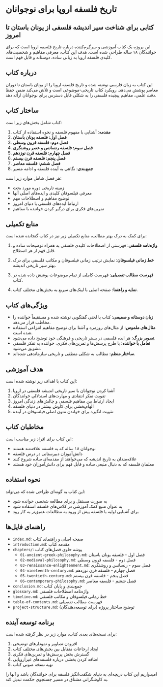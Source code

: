 # تاریخ فلسفه اروپا برای نوجوانان
## کتابی برای شناخت سیر اندیشه فلسفی از یونان باستان تا امروز

این پروژه یک کتاب آموزشی و سرگرم‌کننده درباره تاریخ فلسفه اروپا است که برای خوانندگان ۱۸ ساله طراحی شده است. هدف این کتاب، معرفی مفاهیم و شخصیت‌های کلیدی فلسفه اروپا به زبانی ساده، دوستانه و قابل فهم است.

## درباره کتاب

این کتاب به زبان فارسی نوشته شده و تاریخ فلسفه اروپا را از یونان باستان تا دوران معاصر پوشش می‌دهد. رویکرد کتاب تاریخی-موضوعی است و تلاش می‌کند ضمن حفظ دقت علمی، مفاهیم پیچیده فلسفی را به شکلی قابل دسترس برای نوجوانان ارائه دهد.

## ساختار کتاب

کتاب شامل بخش‌های زیر است:
1. **مقدمه**: آشنایی با مفهوم فلسفه و نحوه استفاده از کتاب
2. **فصل اول: فلسفه یونان باستان**
3. **فصل دوم: فلسفه قرون وسطی**
4. **فصل سوم: فلسفه رنسانس و عصر روشنگری**
5. **فصل چهارم: فلسفه قرن نوزدهم**
6. **فصل پنجم: فلسفه قرن بیستم**
7. **فصل ششم: فلسفه معاصر**
8. **جمع‌بندی**: نگاهی به آینده فلسفه و ادامه مسیر

هر فصل شامل موارد زیر است:
- زمینه تاریخی دوره مورد بحث
- معرفی فیلسوفان کلیدی و ایده‌های اصلی آنها
- توضیح مفاهیم و اصطلاحات مهم
- ارتباط ایده‌های فلسفی با دنیای امروز
- تمرین‌های فکری برای درگیر کردن خواننده با مفاهیم

## منابع تکمیلی

برای کمک به درک بهتر مطالب، منابع تکمیلی زیر نیز در کتاب گنجانده شده است:

1. **واژه‌نامه فلسفی**: فهرستی از اصطلاحات کلیدی فلسفی به همراه توضیحات ساده و قابل فهم از هر اصطلاح.

2. **خط زمانی فیلسوفان**: نمایش ترتیب زمانی فیلسوفان و مکاتب فلسفی برای درک بهتر سیر تاریخی اندیشه.

3. **فهرست مطالب تفصیلی**: فهرست کاملی از تمام موضوعات پوشش داده شده در کتاب.

4. **نمایه و راهنما**: صفحه اصلی با لینک‌های سریع به بخش‌های مختلف کتاب.

## ویژگی‌های کتاب

- **زبان دوستانه و صمیمی**: کتاب با لحنی گفتگویی نوشته شده و مستقیماً خواننده را مخاطب قرار می‌دهد.
- **مثال‌های ملموس**: از مثال‌های روزمره و آشنا برای توضیح مفاهیم انتزاعی استفاده شده است.
- **تصویر بزرگ**: هر ایده فلسفی در بستر تاریخی و فرهنگی خود توضیح داده می‌شود.
- **تعامل با خواننده**: با طرح پرسش‌ها و تمرین‌های فکری، خواننده به تفکر فلسفی تشویق می‌شود.
- **ساختار منظم**: مطالب به شکلی منطقی و تاریخی سازماندهی شده‌اند.

## هدف آموزشی

این کتاب با اهداف زیر نوشته شده است:
1. آشنا کردن نوجوانان با سیر تاریخی اندیشه فلسفی در اروپا
2. تقویت تفکر انتقادی و مهارت‌های استدلالی خوانندگان
3. ایجاد ارتباط بین مفاهیم فلسفی و چالش‌های زندگی امروز
4. الهام‌بخشی برای کاوش بیشتر در دنیای فلسفه
5. تقویت انگیزه برای خواندن متون اصلی فیلسوفان در آینده

## مخاطبان کتاب

این کتاب برای افراد زیر مناسب است:
- نوجوانان ۱۸ ساله که به فلسفه علاقه‌مند هستند
- دانش‌آموزان دبیرستانی در درس فلسفه
- علاقه‌مندان به تاریخ اندیشه که می‌خواهند از مقدمه‌ای ساده شروع کنند
- معلمان فلسفه که به دنبال منبعی ساده و قابل فهم برای دانش‌آموزان خود هستند

## نحوه استفاده

این کتاب به گونه‌ای طراحی شده که می‌تواند:
- به صورت مستقل و برای مطالعه شخصی خوانده شود
- به عنوان منبع کمک آموزشی در کلاس‌های فلسفه استفاده شود
- برای آشنایی اولیه با فلسفه پیش از ورود به مطالعات عمیق‌تر به کار رود

## راهنمای فایل‌ها

- `index.md`: صفحه اصلی و راهنمای کتاب
- `introduction.md`: مقدمه کتاب
- `chapters/`: پوشه حاوی فصل‌های کتاب
  - `01-ancient-greek-philosophy.md`: فصل اول - فلسفه یونان باستان
  - `02-medieval-philosophy.md`: فصل دوم - فلسفه قرون وسطی
  - `03-renaissance-enlightenment.md`: فصل سوم - رنسانس و روشنگری
  - `04-nineteenth-century.md`: فصل چهارم - فلسفه قرن نوزدهم
  - `05-twentieth-century.md`: فصل پنجم - فلسفه قرن بیستم
  - `06-contemporary-philosophy.md`: فصل ششم - فلسفه معاصر
- `conclusion.md`: جمع‌بندی و پایان کتاب
- `glossary.md`: واژه‌نامه اصطلاحات فلسفی
- `timeline.md`: خط زمانی فیلسوفان و مکاتب فلسفی
- `table-of-contents.md`: فهرست مطالب تفصیلی
- `project-structure.md`: توضیح ساختار پروژه (برای توسعه‌دهندگان)

## برنامه توسعه آینده

برای نسخه‌های بعدی کتاب، موارد زیر در نظر گرفته شده است:
1. افزودن تصاویر و نمودارهای توضیحی
2. ایجاد ارجاعات متقابل بین بخش‌های مختلف کتاب
3. گسترش بخش پرسش‌ها و تمرین‌های فکری
4. اضافه کردن بخشی درباره فلسفه‌های غیراروپایی
5. تهیه نسخه صوتی کتاب

امیدواریم این کتاب دریچه‌ای به دنیای شگفت‌انگیز فلسفه برای خوانندگان باشد و آنها را به کاوشگرانی مشتاق در مسیر جستجوی حکمت تبدیل کند. 